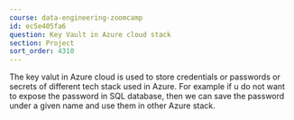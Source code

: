 ```yaml
---
course: data-engineering-zoomcamp
id: ec5e405fa6
question: Key Vault in Azure cloud stack
section: Project
sort_order: 4310
---
```


The key valut in Azure cloud is used to store credentials or passwords or secrets of different tech stack used in Azure. For example if u do not want to expose the password in SQL database, then we can save the password under a given name and use them in other Azure stack.


